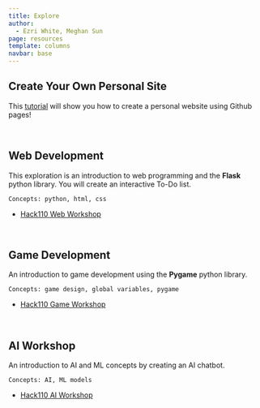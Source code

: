 ```yaml
---
title: Explore
author:
  - Ezri White, Meghan Sun
page: resources
template: columns
navbar: base
---
```


<div class="">
<div class="link-page box">

## Create Your Own Personal Site

This [tutorial](/explore/personal-site/personal-site.html) will show you how to create a personal website using Github pages!

</div>
<br>

<div class="">
<div class="link-page box">

## Web Development

This exploration is an introduction to web programming and the **Flask** python library. You will create an interactive To-Do list.

`Concepts: python, html, css`

- [Hack110 Web Workshop](/explore/web/web-todo-list.html)

</div>
<br>
<div class="link-page box">

## Game Development

An introduction to game development using the **Pygame** python library.

`Concepts: game design, global variables, pygame`

- [Hack110 Game Workshop](/explore/game/hack110-game-workshop.html)

</div>

<br>
<div class="link-page box">

## AI Workshop

An introduction to AI and ML concepts by creating an AI chatbot.

`Concepts: AI, ML models`

- [Hack110 AI Workshop](/explore/ai/hack110-ai-workshop.html)

</div>

